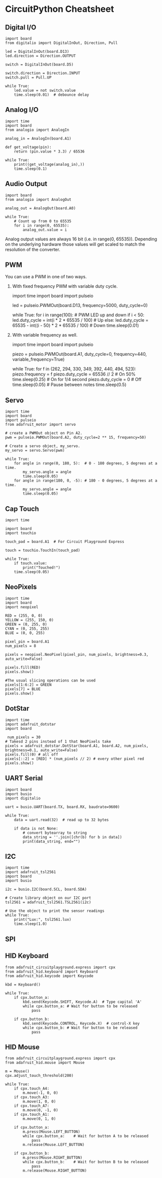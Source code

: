 # CircuitPython Cheatsheet #

## Digital I/O ##

    import board
    from digitalio import DigitalInOut, Direction, Pull

    led = DigitalInOut(board.D13)
    led.direction = Direction.OUTPUT

    switch = DigitalInOut(board.D5)

    switch.direction = Direction.INPUT
    switch.pull = Pull.UP

    while True:
        led.value = not switch.value
        time.sleep(0.01)  # debounce delay

## Analog I/O ##

    import time
    import board
    from analogio import AnalogIn

    analog_in = AnalogIn(board.A1)

    def get_voltage(pin):
        return (pin.value * 3.3) / 65536

    while True:
        print((get_voltage(analog_in),))
        time.sleep(0.1)

## Audio Output ##

    import board
    from analogio import AnalogOut

    analog_out = AnalogOut(board.A0)

    while True:
        # Count up from 0 to 65535
        for i in range(0, 65535):
            analog_out.value = i

Analog output values are always 16 bit (i.e. in range(0, 65535)). Depending on the underlying hardware those values will get scaled to match the resolution of the converter.

## PWM ##

You can use a PWM in one of two ways.

1) With fixed frequency PWM with variable duty cycle.

    import time
    import board
    import pulseio

    led = pulseio.PWMOut(board.D13, frequency=5000, duty_cycle=0)

    while True:
        for i in range(100):
            # PWM LED up and down
            if i < 50:
                led.duty_cycle = int(i * 2 * 65535 / 100)  # Up
            else:
                led.duty_cycle = 65535 - int((i - 50) * 2 * 65535 / 100)  # Down
            time.sleep(0.01)

2) With variable frequency as well.

    import time
    import board
    import pulseio

    piezo = pulseio.PWMOut(board.A1, duty_cycle=0, frequency=440, variable_frequency=True)

    while True:
        for f in (262, 294, 330, 349, 392, 440, 494, 523):
            piezo.frequency = f
            piezo.duty_cycle = 65536 // 2  # On 50%
            time.sleep(0.25)  # On for 1/4 second
            piezo.duty_cycle = 0  # Off
            time.sleep(0.05)  # Pause between notes
        time.sleep(0.5)

## Servo ##

    import time
    import board
    import pulseio
    from adafruit_motor import servo

    # create a PWMOut object on Pin A2.
    pwm = pulseio.PWMOut(board.A2, duty_cycle=2 ** 15, frequency=50)

    # Create a servo object, my_servo.
    my_servo = servo.Servo(pwm)

    while True:
        for angle in range(0, 180, 5):  # 0 - 180 degrees, 5 degrees at a time.
            my_servo.angle = angle
            time.sleep(0.05)
        for angle in range(180, 0, -5): # 180 - 0 degrees, 5 degrees at a time.
            my_servo.angle = angle
            time.sleep(0.05)


## Cap Touch ##

    import time

    import board
    import touchio

    touch_pad = board.A1  # For Circuit Playground Express

    touch = touchio.TouchIn(touch_pad)

    while True:
        if touch.value:
            print("Touched!")
        time.sleep(0.05)


## NeoPixels ##

    import time
    import board
    import neopixel

    RED = (255, 0, 0)
    YELLOW = (255, 150, 0)
    GREEN = (0, 255, 0)
    CYAN = (0, 255, 255)
    BLUE = (0, 0, 255)

    pixel_pin = board.A1
    num_pixels = 8

    pixels = neopixel.NeoPixel(pixel_pin, num_pixels, brightness=0.3, auto_write=False)

    pixels.fill(RED)
    pixels.show()

    #The usual slicing operations can be used
    pixels[1:6:2] = GREEN
    pixels[7] = BLUE
    pixels.show()


## DotStar ##

    import time
    import adafruit_dotstar
    import board

     num_pixels = 30
    # Takesd 2 pins instead of 1 that NeoPixels take
    pixels = adafruit_dotstar.DotStar(board.A1, board.A2, num_pixels, brightness=0.1, auto_write=False)
    pixels.fill(0) # all off
    pixels[::2] = [RED] * (num_pixels // 2) # every other pixel red
    pixels.show()

## UART Serial ##

    import board
    import busio
    import digitalio

    uart = busio.UART(board.TX, board.RX, baudrate=9600)

    while True:
        data = uart.read(32)  # read up to 32 bytes

        if data is not None:
            # convert bytearray to string
            data_string = ''.join([chr(b) for b in data])
            print(data_string, end="")

## I2C ##

    import time
    import adafruit_tsl2561
    import board
    import busio

    i2c = busio.I2C(board.SCL, board.SDA)

    # Create library object on our I2C port
    tsl2561 = adafruit_tsl2561.TSL2561(i2c)

    # Use the object to print the sensor readings
    while True:
        print("Lux:", tsl2561.lux)
        time.sleep(1.0)

## SPI ##

## HID Keyboard ##

    from adafruit_circuitplayground.express import cpx
    from adafruit_hid.keyboard import Keyboard
    from adafruit_hid.keycode import Keycode

    kbd = Keyboard()

    while True:
        if cpx.button_a:
            kbd.send(Keycode.SHIFT, Keycode.A)  # Type capital 'A'
            while cpx.button_a: # Wait for button to be released
                pass

        if cpx.button_b:
            kbd.send(Keycode.CONTROL, Keycode.X)  # control-X key
            while cpx.button_b: # Wait for button to be released
                pass

## HID Mouse ##

    from adafruit_circuitplayground.express import cpx
    from adafruit_hid.mouse import Mouse

    m = Mouse()
    cpx.adjust_touch_threshold(200)

    while True:
        if cpx.touch_A4:
            m.move(-1, 0, 0)
        if cpx.touch_A3:
            m.move(1, 0, 0)
        if cpx.touch_A7:
            m.move(0, -1, 0)
        if cpx.touch_A1:
            m.move(0, 1, 0)

        if cpx.button_a:
            m.press(Mouse.LEFT_BUTTON)
            while cpx.button_a:    # Wait for button A to be released
                pass
            m.release(Mouse.LEFT_BUTTON)

        if cpx.button_b:
            m.press(Mouse.RIGHT_BUTTON)
            while cpx.button_b:    # Wait for button B to be released
                pass
            m.release(Mouse.RIGHT_BUTTON)

